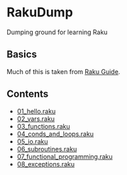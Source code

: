 # RakuDump
Dumping ground for learning Raku

## Basics

Much of this is taken from [Raku Guide](https://raku.guide/#_introduction).

## Contents

* [01_hello.raku](https://github.com/James-P-D/RakuDump/blob/main/src/01_hello.raku)  
* [02_vars.raku](https://github.com/James-P-D/RakuDump/blob/main/src/02_vars.raku)  
* [03_functions.raku](https://github.com/James-P-D/RakuDump/blob/main/src/03_functions.raku)  
* [04_conds_and_loops.raku](https://github.com/James-P-D/RakuDump/blob/main/src/04_conds_and_loops.raku)  
* [05_io.raku](https://github.com/James-P-D/RakuDump/blob/main/src/05_io.raku)  
* [06_subroutines.raku](https://github.com/James-P-D/RakuDump/blob/main/src/06_subroutines.raku)  
* [07_functional_programming.raku](https://github.com/James-P-D/RakuDump/blob/main/src/07_functional_programming.raku)  
* [08_exceptions.raku](https://github.com/James-P-D/RakuDump/blob/main/src/08_exceptions.raku)  
